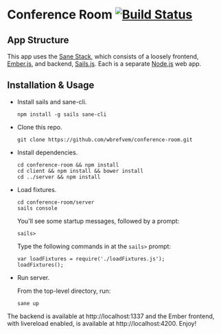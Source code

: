 # Conference Room  [![Build Status](https://travis-ci.org/wbrefvem/conference-room.svg?branch=master)](https://travis-ci.org/wbrefvem/conference-room)

## App Structure

This app uses the [Sane Stack](http://www.sanestack.com), which consists of a loosely frontend, [Ember.js](http://emberjs.com),
and backend, [Sails.js](http://sailsjs.org). Each is a separate [Node.js](http://nodejs.org) web app. 

## Installation & Usage

* Install sails and sane-cli.  

    ```
    npm install -g sails sane-cli 
    ```

* Clone this repo.  
    
    ```
    git clone https://github.com/wbrefvem/conference-room.git
    ```

* Install dependencies.  

    ```
    cd conference-room && npm install
    cd client && npm install && bower install
    cd ../server && npm install
    ```

* Load fixtures.  

    ```
    cd conference-room/server
    sails console
    ```  

    You'll see some startup messages, followed by a prompt:  

    ```
    sails>
    ```

    Type the following commands in at the ```sails>``` prompt:  

    ```  
    var loadFixtures = require('./loadFixtures.js');
    loadFixtures();
    ```  

* Run server.  

    From the top-level directory, run: 
    ```
    sane up
    ```

The backend is available at http://localhost:1337 and the Ember frontend, with livereload enabled, is available
at http://localhost:4200. Enjoy!